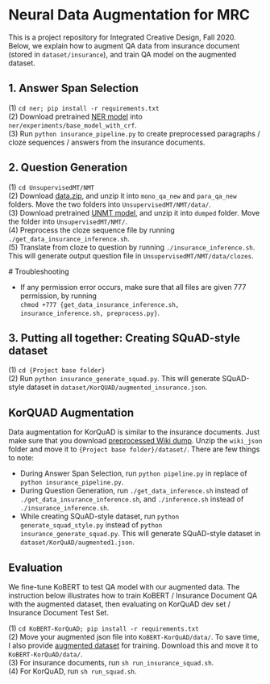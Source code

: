 # Neural Data Augmentation for MRC

This is a project repository for Integrated Creative Design, Fall 2020.  
Below, we explain how to augment QA data from insurance document (stored in `dataset/insurance`), and train QA model on the augmented dataset.

## 1. Answer Span Selection
(1) `cd ner; pip install -r requirements.txt`  
(2) Download pretrained [NER model](https://drive.google.com/open?id=1FDLe3SUOVG7Xkh5mzstCWWTYZPtlOIK8) into `ner/experiments/base_model_with_crf`.  
(3) Run `python insurance_pipeline.py` to create preprocessed paragraphs / cloze sequences / answers from the insurance documents.

## 2. Question Generation
(1) `cd UnsupervisedMT/NMT`  
(2) Download [data.zip](https://drive.google.com/file/d/1JNwb4tPGaoTrlERqL5WVDZ4V_vayYZZ3/view?usp=sharing), and unzip it into `mono_qa_new` and `para_qa_new` folders. Move the two folders into `UnsupervisedMT/NMT/data/`.  
(3) Download pretrained [UNMT model](https://drive.google.com/file/d/1q-OqeQj_2NR5C_0wysFn82egUVkP8-8J/view?usp=sharing), and unzip it into `dumped` folder. Move the folder into `UnsupervisedMT/NMT/`.  
(4) Preprocess the cloze sequence file by running `./get_data_insurance_inference.sh`.  
(5) Translate from cloze to question by running `./insurance_inference.sh`. This will generate output question file in `UnsupervisedMT/NMT/data/clozes`.

\# Troubleshooting
- If any permission error occurs, make sure that all files are given 777 permission, by running   
`chmod +777 {get_data_insurance_inference.sh, insurance_inference.sh, preprocess.py}`.

## 3. Putting all together: Creating SQuAD-style dataset
(1) `cd {Project base folder}`  
(2) Run `python insurance_generate_squad.py`. This will generate SQuAD-style dataset in `dataset/KorQUAD/augmented_insurance.json`.  


## KorQUAD Augmentation
Data augmentation for KorQuAD is similar to the insurance documents. Just make sure that you download [preprocessed Wiki dump](https://drive.google.com/file/d/1qFqZgkiWBfu-das511OkhgTru4M0T3QB/view?usp=sharing). Unzip the `wiki_json` folder and move it to `{Project base folder}/dataset/`. There are few things to note: 
- During Answer Span Selection, run `python pipeline.py` in replace of `python insurance_pipeline.py`.  
- During Question Generation, run `./get_data_inference.sh` instead of `./get_data_insurance_inference.sh`, and `./inference.sh` instead of `./insurance_inference.sh`.  
- While creating SQuAD-style dataset, run `python generate_squad_style.py` instead of `python insurance_generate_squad.py`. This will generate SQuAD-style dataset in `dataset/KorQuAD/augmented1.json`.


## Evaluation
We fine-tune KoBERT to test QA model with our augmented data. The instruction below illustrates how to train KoBERT / Insurance Document QA with the augmented dataset, then evaluating on KorQuAD dev set / Insurance Document Test Set.

(1) `cd KoBERT-KorQuAD; pip install -r requirements.txt`  
(2) Move your augmented json file into `KoBERT-KorQuAD/data/`. To save time, I also provide [augmented dataset](https://drive.google.com/file/d/1j5GqfEXNaeGECBMCcKSq8Tc1fsQs3O0J/view?usp=sharing) for training. Download this and move it to `KoBERT-KorQuAD/data/`.  
(3) For insurance documents, run `sh run_insurance_squad.sh`.  
(4) For KorQuAD, run `sh run_squad.sh`.

